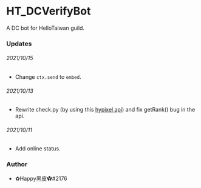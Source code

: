 # HT_DCVerifyBot
A DC bot for HelloTaiwan guild.

### Updates
###### 2021/10/15
- Change ```ctx.send``` to ```embed```.
###### 2021/10/13
- Rewrite check.py (by using this [hypixel api](https://github.com/Snuggle/hypixel.py)) and fix getRank() bug in the api.
###### 2021/10/11
- Add online status.

### Author
- ✿Happy黑皮✿#2176
